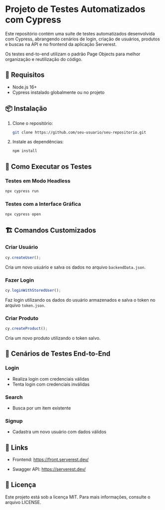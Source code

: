 # Projeto de Testes Automatizados com Cypress

Este repositório contém uma suíte de testes automatizados desenvolvida com Cypress, abrangendo cenários de login, criação de usuários, produtos e buscas na API e no frontend da aplicação Serverest.

Os testes end-to-end utilizam o padrão Page Objects para melhor organização e reutilização do código.

## 📌 Requisitos
- Node.js 16+
- Cypress instalado globalmente ou no projeto

## 📦 Instalação
1. Clone o repositório:
   ```sh
   git clone https://github.com/seu-usuario/seu-repositorio.git
   ```
2. Instale as dependências:
   ```sh
   npm install
   ```

## 🚀 Como Executar os Testes
### Testes em Modo Headless
```sh
npx cypress run
```

### Testes com a Interface Gráfica
```sh
npx cypress open
```

## 🏗️ Comandos Customizados
### Criar Usuário
```js
cy.createUser();
```
Cria um novo usuário e salva os dados no arquivo `backendData.json`.

### Fazer Login
```js
cy.loginWithStoredUser();
```
Faz login utilizando os dados do usuário armazenados e salva o token no arquivo `token.json`.

### Criar Produto
```js
cy.createProduct();
```
Cria um novo produto utilizando o token salvo.

## 🎯 Cenários de Testes End-to-End
### Login
- Realiza login com credenciais válidas
- Tenta login com credenciais inválidas

### Search
- Busca por um item existente

### Signup
- Cadastra um novo usuário com dados válidos

## 🔗 Links

- Frontend: https://front.serverest.dev/

- Swagger API: https://serverest.dev/



## 📄 Licença
Este projeto está sob a licença MIT. Para mais informações, consulte o arquivo LICENSE.

